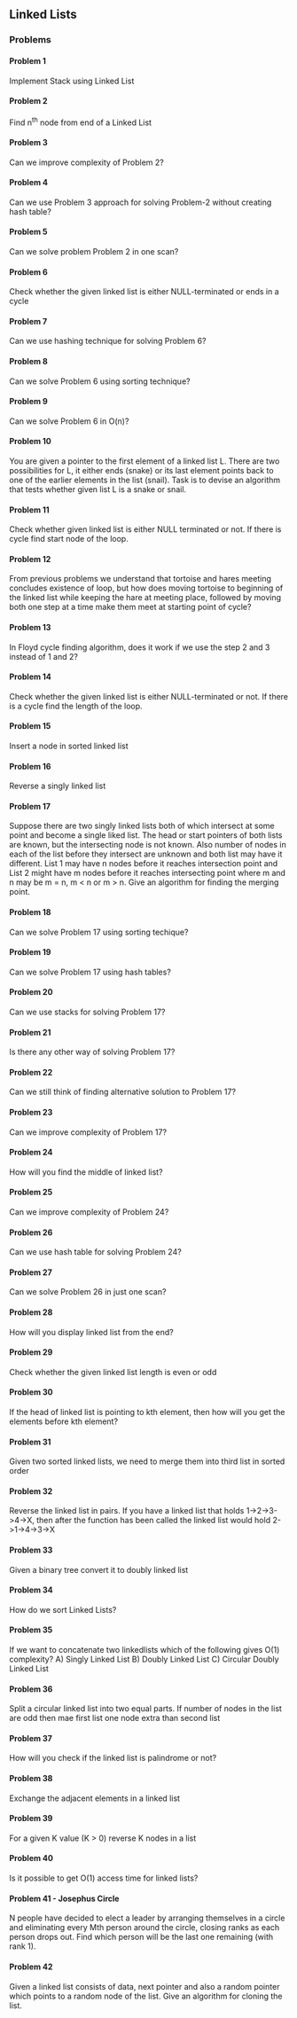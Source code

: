 ## Linked Lists

### Problems

#### Problem 1
Implement Stack using Linked List

#### Problem 2
Find n<sup>th</sup> node from end of a Linked List

#### Problem 3
Can we improve complexity of Problem 2?

#### Problem 4
Can we use Problem 3 approach for solving Problem-2 without creating hash table?

#### Problem 5
Can we solve problem Problem 2 in one scan?

#### Problem 6
Check whether the given linked list is either NULL-terminated or ends in a cycle

#### Problem 7
Can we use hashing technique for solving Problem 6?

#### Problem 8
Can we solve Problem 6 using sorting technique?

#### Problem 9
Can we solve Problem 6 in O(n)?

#### Problem 10
You are given a pointer to the first element of a linked list L. There are two possibilities for L, it either ends (snake) or its last element points back to one of the earlier elements in the list (snail). Task is to devise an algorithm that tests whether given list L is a snake or snail.

#### Problem 11
Check whether given linked list is either NULL terminated or not. If there is cycle find start node of the loop.

#### Problem 12
From previous problems we understand that tortoise and hares meeting concludes existence of loop, but how does moving tortoise to beginning of the linked list while keeping the hare at meeting place, followed by moving both one step at a time make them meet at starting point of cycle?

#### Problem 13
In Floyd cycle finding algorithm, does it work if we use the step 2 and 3 instead of 1 and 2?

#### Problem 14
Check whether the given linked list is either NULL-terminated or not. If there is a cycle find the length of the loop.

#### Problem 15
Insert a node in sorted linked list

#### Problem 16
Reverse a singly linked list

#### Problem 17
Suppose there are two singly linked lists both of which intersect at some point and become a single liked list. The head or start pointers of both lists are known, but the intersecting node is not known. Also number of nodes in each of the list before they intersect are unknown and both list may have it different. List 1 may have n nodes before it reaches intersection point and List 2 might have m nodes before it reaches intersecting point where m and n may be m = n, m < n or m > n. Give an algorithm for finding the merging point.

#### Problem 18
Can we solve Problem 17 using sorting techique?

#### Problem 19
Can we solve Problem 17 using hash tables?

#### Problem 20 
Can we use stacks for solving Problem 17?

#### Problem 21
Is there any other way of solving Problem 17?

#### Problem 22
Can we still think of finding alternative solution to Problem 17?

#### Problem 23
Can we improve complexity of Problem 17?

#### Problem 24
How will you find the middle of linked list?

#### Problem 25
Can we improve complexity of Problem 24?

#### Problem 26
Can we use hash table for solving Problem 24?

#### Problem 27
Can we solve Problem 26 in just one scan?

#### Problem 28
How will you display linked list from the end?

#### Problem 29
Check whether the given linked list length is even or odd

#### Problem 30
If the head of linked list is pointing to kth element, then how will you get the elements before kth element?

#### Problem 31
Given two sorted linked lists, we need to merge them into third list in sorted order

#### Problem 32 
Reverse the linked list in pairs. If you have a linked list that holds 1->2->3->4->X, then after the function has been called the linked list would hold 2->1->4->3->X

#### Problem 33
Given a binary tree convert it to doubly linked list

#### Problem 34
How do we sort Linked Lists?

#### Problem 35
If we want to concatenate two linkedlists which of the following gives O(1) complexity?
A) Singly Linked List
B) Doubly Linked List
C) Circular Doubly Linked List

#### Problem 36
Split a circular linked list into two equal parts. If number of nodes in the list are odd then mae first list one node extra than second list

#### Problem 37
How will you check if the linked list is palindrome or not?

#### Problem 38
Exchange the adjacent elements in a linked list

#### Problem 39
For a given K value (K > 0) reverse K nodes in a list

#### Problem 40
Is it possible to get O(1) access time for linked lists?

#### Problem 41 - Josephus Circle
N people have decided to elect a leader by arranging themselves in a circle and eliminating every Mth person around the circle, closing ranks as each person drops out. Find which person will be the last one remaining (with rank 1).

#### Problem 42
Given a linked list consists of data, next pointer and also a random pointer which points to a random node of the list. Give an algorithm for cloning the list.





